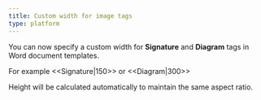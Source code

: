 ```yaml
---
title: Custom width for image tags
type: platform
---
```


You can now specify a custom width for **Signature** and **Diagram** tags in Word document templates.

For example &lt;&lt;Signature|150&gt;&gt; or &lt;&lt;Diagram|300&gt;&gt;

Height will be calculated automatically to maintain the same aspect ratio.